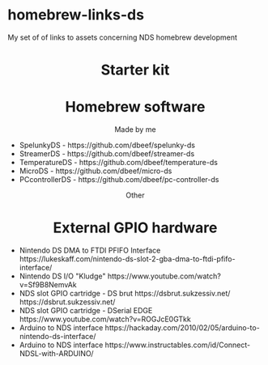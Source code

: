 # homebrew-links-ds
My set of of links to assets concerning NDS homebrew development

<h1 align="center"> Starter kit </h1>

<h1 align="center"> Homebrew software </h1>

<p align="center"> Made by me </p> 

<ul> 
  
  <li> SpelunkyDS - https://github.com/dbeef/spelunky-ds </li>
  <li> StreamerDS - https://github.com/dbeef/streamer-ds </li>
  <li> TemperatureDS - https://github.com/dbeef/temperature-ds </li>
  <li> MicroDS - https://github.com/dbeef/micro-ds </li>
  <li> PCcontrollerDS - https://github.com/dbeef/pc-controller-ds </li>
  
</ul>

<p align="center"> Other </p>

<ul>


  
</ul>


<h1 align="center"> External GPIO hardware </h1>

<ul>
  
  <li> Nintendo DS DMA to FTDI PFIFO Interface https://lukeskaff.com/nintendo-ds-slot-2-gba-dma-to-ftdi-pfifo-interface/ </li>
  <li> Nintendo DS I/O "Kludge" https://www.youtube.com/watch?v=Sf9B8NemvAk </li>
  <li> NDS slot GPIO cartridge - DS brut https://dsbrut.sukzessiv.net/ https://dsbrut.sukzessiv.net/ </li>
  <li> NDS slot GPIO cartridge - DSerial EDGE  https://www.youtube.com/watch?v=ROGJcE0GTkk </li>
  <li> Arduino to NDS interface https://hackaday.com/2010/02/05/arduino-to-nintendo-ds-interface/ </li>
  <li> Arduino to NDS interface https://www.instructables.com/id/Connect-NDSL-with-ARDUINO/ </li>

</ul>
